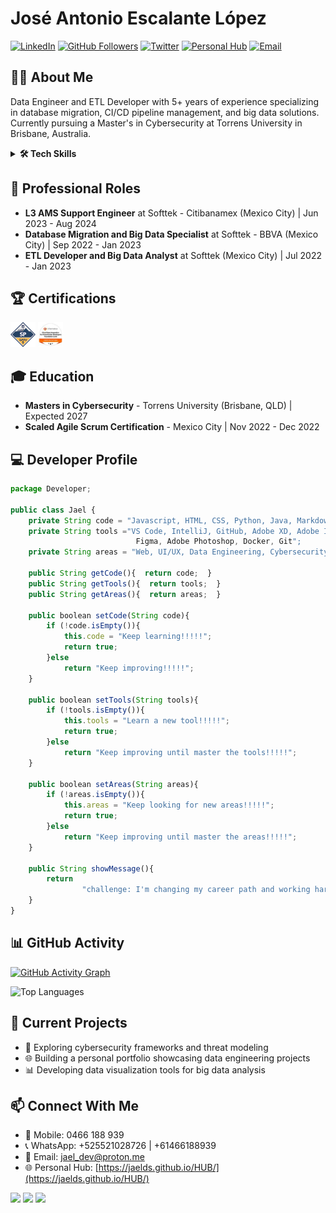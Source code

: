 # José Antonio Escalante López

[![LinkedIn](https://img.shields.io/badge/-Jael-blue?style=flat-square&logo=Linkedin&logoColor=white&link=https://www.linkedin.com/in/jaelds/)](https://www.linkedin.com/in/jaelds/)
[![GitHub Followers](https://img.shields.io/github/followers/JaelDS?style=social)](https://github.com/JaelDS)
[![Twitter](https://img.shields.io/twitter/follow/El_estudiante00?style=social)](https://twitter.com/El_estudiante00)
[![Personal Hub](https://img.shields.io/badge/Personal-HUB-blue)](https://jaelds.github.io/HUB/)
[![Email](https://img.shields.io/badge/Email-jael__dev%40proton.me-red)](mailto:jael_dev@proton.me)

## 👨‍💻 About Me

Data Engineer and ETL Developer with 5+ years of experience specializing in database migration, CI/CD pipeline management, and big data solutions. Currently pursuing a Master's in Cybersecurity at Torrens University in Brisbane, Australia.

<details>
  <summary><b>🛠️ Tech Skills</b></summary>
  <br>
  
  - **Programming**: Python, SQL, Shell Scripting, Spark, Java, Javascript, HTML, CSS
  - **ETL Tools**: Informatica PowerCenter (IPC), Ab Initio, Datio
  - **Cloud & Big Data**: Google Cloud Platform (BigQuery, BigTable), Hadoop, HDFS, YARN
  - **Databases**: Oracle, Teradata, Hive
  - **Cybersecurity**: Kerberos, CyberArk, encryption, permissions management
  - **Project Management**: Agile, Scrum, Jira, CI/CD (Jenkins, Bitbucket)
  - **Tools**: VS Code, IntelliJ, GitHub, Adobe XD, Adobe Illustrator, Figma, Adobe Photoshop, Docker, Git
</details>

## 🚀 Professional Roles

- **L3 AMS Support Engineer** at Softtek - Citibanamex (Mexico City) | Jun 2023 - Aug 2024
- **Database Migration and Big Data Specialist** at Softtek - BBVA (Mexico City) | Sep 2022 - Jan 2023
- **ETL Developer and Big Data Analyst** at Softtek (Mexico City) | Jul 2022 - Jan 2023

## 🏆 Certifications

<a href="https://www.credly.com/badges/47e717f7-fd7e-400d-9f50-eba031f53618/linked_in?t=rn77jd"><img src="https://github.com/JaelDS/JaelDS/blob/main/img/certified-safe-5-practitioner.png" height="40" alt="SAFe 5 Practitioner"/></a>
<a href="https://www.informatica.com/mx/products/cloud-integration.html"><img src="https://github.com/JaelDS/JaelDS/blob/main/img/IICSS.png" height="40" alt="Cloud Data Integration for PowerCenter Developers"/></a>

## 🎓 Education

- **Masters in Cybersecurity** - Torrens University (Brisbane, QLD) | Expected 2027
- **Scaled Agile Scrum Certification** - Mexico City | Nov 2022 - Dec 2022

## 💻 Developer Profile

```javascript
package Developer;

public class Jael {
    private String code = "Javascript, HTML, CSS, Python, Java, Markdown";
    private String tools ="VS Code, IntelliJ, GitHub, Adobe XD, Adobe Illustrator, 
                            Figma, Adobe Photoshop, Docker, Git";
    private String areas = "Web, UI/UX, Data Engineering, Cybersecurity, ETL";
    
    public String getCode(){  return code;  }
    public String getTools(){  return tools;  }
    public String getAreas(){  return areas;  }
    
    public boolean setCode(String code){
        if (!code.isEmpty()){
            this.code = "Keep learning!!!!!";
            return true;
        }else
            return "Keep improving!!!!!";
    }

    public boolean setTools(String tools){
        if (!tools.isEmpty()){
            this.tools = "Learn a new tool!!!!!";
            return true;
        }else
            return "Keep improving until master the tools!!!!!";
    }

    public boolean setAreas(String areas){
        if (!areas.isEmpty()){
            this.areas = "Keep looking for new areas!!!!!";
            return true;
        }else
            return "Keep improving until master the areas!!!!!";
    }

    public String showMessage(){
        return
                "challenge: I'm changing my career path and working hard to achieve my dreams!!!!!";
    }
}
```

## 📊 GitHub Activity

<a href="https://github.com/JaelDS">
  <img src="https://github-readme-activity-graph.vercel.app/graph?username=JaelDS&theme=github-compact" alt="GitHub Activity Graph">
</a>

![Top Languages](https://github-readme-stats.vercel.app/api/top-langs/?username=JaelDS&layout=compact&theme=radical)

## 🔭 Current Projects

- 🔐 Exploring cybersecurity frameworks and threat modeling
- 🌐 Building a personal portfolio showcasing data engineering projects
- 📊 Developing data visualization tools for big data analysis

## 📫 Connect With Me

- 📱 Mobile: 0466 188 939
- 📞 WhatsApp: +525521028726 | +61466188939
- 📧 Email: [jael_dev@proton.me](mailto:jael_dev@proton.me)
- 🌐 Personal Hub: [https://jaelds.github.io/HUB/](https://jaelds.github.io/HUB/)

<a href="https://github.com/JaelDS"><img src="http://ForTheBadge.com/images/badges/built-with-love.svg" /></a>
<a href="#"><img src="https://img.shields.io/badge/Made%20with-Markdown-1f425f.svg" /></a>
<a href="mailto:n22j14.je@gmail.com" data-ajax="false"><img src="https://img.shields.io/badge/Ask%20me-anything-1abc9c.svg" /></a>
